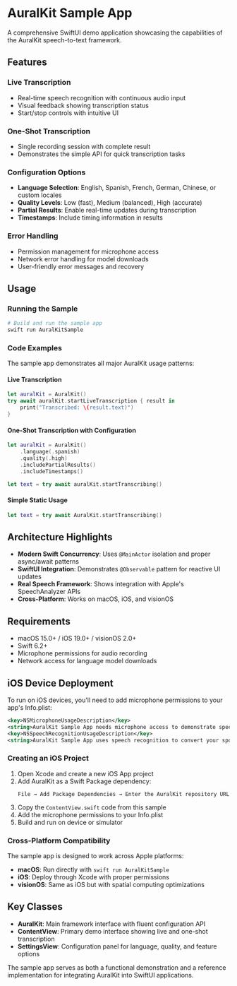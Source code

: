 # AuralKit Sample App

A comprehensive SwiftUI demo application showcasing the capabilities of the AuralKit speech-to-text framework.

## Features

### Live Transcription
- Real-time speech recognition with continuous audio input
- Visual feedback showing transcription status
- Start/stop controls with intuitive UI

### One-Shot Transcription  
- Single recording session with complete result
- Demonstrates the simple API for quick transcription tasks

### Configuration Options
- **Language Selection**: English, Spanish, French, German, Chinese, or custom locales
- **Quality Levels**: Low (fast), Medium (balanced), High (accurate)
- **Partial Results**: Enable real-time updates during transcription
- **Timestamps**: Include timing information in results

### Error Handling
- Permission management for microphone access
- Network error handling for model downloads
- User-friendly error messages and recovery

## Usage

### Running the Sample
```bash
# Build and run the sample app
swift run AuralKitSample
```

### Code Examples

The sample app demonstrates all major AuralKit usage patterns:

#### Live Transcription
```swift
let auralKit = AuralKit()
try await auralKit.startLiveTranscription { result in
    print("Transcribed: \(result.text)")
}
```

#### One-Shot Transcription with Configuration
```swift
let auralKit = AuralKit()
    .language(.spanish)
    .quality(.high)
    .includePartialResults()
    .includeTimestamps()

let text = try await auralKit.startTranscribing()
```

#### Simple Static Usage
```swift
let text = try await AuralKit.startTranscribing()
```

## Architecture Highlights

- **Modern Swift Concurrency**: Uses `@MainActor` isolation and proper async/await patterns
- **SwiftUI Integration**: Demonstrates `@Observable` pattern for reactive UI updates
- **Real Speech Framework**: Shows integration with Apple's SpeechAnalyzer APIs
- **Cross-Platform**: Works on macOS, iOS, and visionOS

## Requirements

- macOS 15.0+ / iOS 19.0+ / visionOS 2.0+
- Swift 6.2+
- Microphone permissions for audio recording
- Network access for language model downloads

## iOS Device Deployment

To run on iOS devices, you'll need to add microphone permissions to your app's Info.plist:

```xml
<key>NSMicrophoneUsageDescription</key>
<string>AuralKit Sample App needs microphone access to demonstrate speech-to-text transcription features. Your audio is processed locally on device and not transmitted anywhere.</string>
<key>NSSpeechRecognitionUsageDescription</key>
<string>AuralKit Sample App uses speech recognition to convert your spoken words into text. This helps demonstrate the framework's capabilities for speech-to-text applications.</string>
```

### Creating an iOS Project

1. Open Xcode and create a new iOS App project
2. Add AuralKit as a Swift Package dependency:
   ```
   File → Add Package Dependencies → Enter the AuralKit repository URL
   ```
3. Copy the `ContentView.swift` code from this sample
4. Add the microphone permissions to your Info.plist
5. Build and run on device or simulator

### Cross-Platform Compatibility

The sample app is designed to work across Apple platforms:
- **macOS**: Run directly with `swift run AuralKitSample`
- **iOS**: Deploy through Xcode with proper permissions
- **visionOS**: Same as iOS but with spatial computing optimizations

## Key Classes

- **AuralKit**: Main framework interface with fluent configuration API
- **ContentView**: Primary demo interface showing live and one-shot transcription
- **SettingsView**: Configuration panel for language, quality, and feature options

The sample app serves as both a functional demonstration and a reference implementation for integrating AuralKit into SwiftUI applications.
